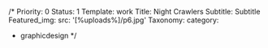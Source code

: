 /*
Priority: 0
Status: 1
Template: work
Title: Night Crawlers
Subtitle: Subtitle
Featured_img: 
  src: '[%uploads%]/p6.jpg'
Taxonomy:
  category:
  - graphicdesign
*/